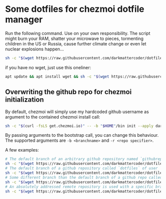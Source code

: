# Some dotfiles for chezmoi dotfile manager

Run the following command. Use on your own responsibility. The script might burn your RAM, shatter your microwave to pieces, tormenting children in the US or Russia, cause further climate change or even let nuclear explosions happen...

```bash
sh -c "$(wget https://raw.githubusercontent.com/darkmattercoder/dotfiles/main/bin/executable_bootstrap.sh -O -)"
```

if you have no wget, just use this oneliner:

```bash
apt update && apt install wget && sh -c "$(wget https://raw.githubusercontent.com/darkmattercoder/dotfiles/main/bin/executable_bootstrap.sh -O -)" 
```

## Overwriting the github repo for chezmoi initialization

By default, chezmoi will simply use my hardcoded github username as argument to the contained chezmoi install call:

```bash
sh -c "$(curl -fsLS get.chezmoi.io)" -- -b "$HOME"/bin init --apply darkmattercoder
```

By passing arguments to the bootstrap call, you can change this behaviour. The supported arguments are `-b <branchname>` and `-r <repo specifier>`.

A few examples:

```bash
# The default branch of an arbitrary github repository named `githubrepo` of user `githubusername` is used
sh -c "$(wget https://raw.githubusercontent.com/darkmattercoder/dotfiles/main/bin/executable_bootstrap.sh -O -)" -- -r githubusername/githubrepo
# The default branch of a github repository called `dotfiles` of user `githubusername` is used
sh -c "$(wget https://raw.githubusercontent.com/darkmattercoder/dotfiles/main/bin/executable_bootstrap.sh -O -)" -- -r githubusername
# Some different branch than the default branch of a github repo called `dotfiles` of user `githubusername` is used
sh -c "$(wget https://raw.githubusercontent.com/darkmattercoder/dotfiles/main/bin/executable_bootstrap.sh -O -)" -- -b mybranch -r githubusername
# An absolutely addressed remote repository is used with a specific branch
sh -c "$(wget https://raw.githubusercontent.com/darkmattercoder/dotfiles/main/bin/executable_bootstrap.sh -O -)" -- -b mybranch -r https://git.my.domain/user/repo.git
```
